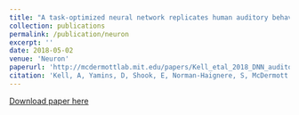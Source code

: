 ```yaml
---
title: "A task-optimized neural network replicates human auditory behavior, predicts brain responses, and reveals a cortical processing hierarchy"
collection: publications
permalink: /publication/neuron
excerpt: ''
date: 2018-05-02
venue: 'Neuron'
paperurl: 'http://mcdermottlab.mit.edu/papers/Kell_etal_2018_DNN_auditory_cortex.pdf'
citation: 'Kell, A, Yamins, D, Shook, E, Norman-Haignere, S, McDermott J. (2018). &quot;A task-optimized neural network replicates human auditory behavior, predicts brain responses, and reveals a cortical processing hierarchy.&quot; <i>Neuron 1</i>. 1(1).'
---
```


[Download paper here](http://mcdermottlab.mit.edu/papers/Kell_etal_2018_DNN_auditory_cortex.pdf)
